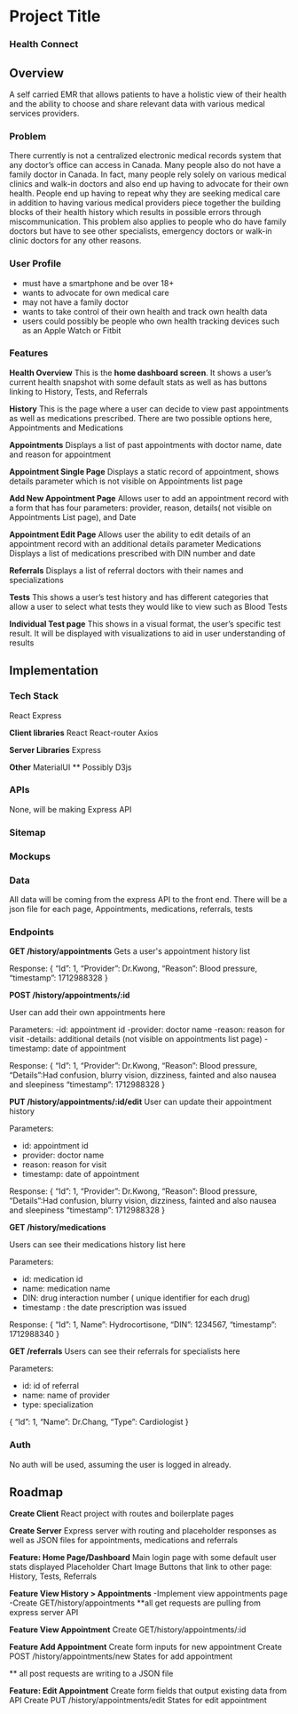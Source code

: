# Project Title

### Health Connect

## Overview

A self carried EMR that allows patients to have a holistic view of their health and the ability to choose and share relevant data with various medical services providers.


### Problem

There currently is not a centralized electronic medical records system that any doctor’s office can access in Canada. Many people also do not have a family doctor in Canada. In fact, many people rely solely on various medical clinics and walk-in doctors and also end up having to advocate for their own health. People end up having to repeat why they are seeking medical care in addition to having various medical providers piece together the building blocks of their health history which results in possible errors through miscommunication. This problem also applies to people who do have family doctors but have to see other specialists, emergency doctors or walk-in clinic doctors for any other reasons. 

### User Profile

- must have a smartphone and be over 18+
- wants to advocate for own medical care
- may not have a family doctor
- wants to take control of their own health and track own health data
- users could possibly be people who own health tracking devices such as an Apple Watch or Fitbit


### Features

**Health Overview**
This is the **home dashboard screen**. It shows a user’s current health snapshot with some default stats as well as has buttons linking to History, Tests, and Referrals


**History**
This is the page where a user can decide to view past appointments as well as medications prescribed. There are two possible options here, Appointments and Medications

**Appointments**
	Displays a list of past appointments with doctor name, date and reason for appointment

**Appointment Single Page**
Displays a static record of appointment, shows details parameter which is not visible on Appointments list page

**Add New Appointment Page**
Allows user to add an appointment record with a form that has four parameters: provider, reason, details( not visible on Appointments List page), and Date

**Appointment Edit Page**
Allows user the ability to edit details of an appointment record with an additional details parameter
Medications
Displays a list of medications prescribed with DIN number and date

**Referrals**
Displays a list of referral doctors with their names and specializations

**Tests**
This shows a user’s test history and has different categories that allow a user to select what tests they would like to view such as Blood Tests

**Individual Test page**
This shows in a visual format, the user’s specific test result. It will be displayed with visualizations to aid in user understanding of results


## Implementation

### Tech Stack

React
Express

**Client libraries**
React
React-router
Axios

**Server Libraries**
Express

**Other**
MaterialUI
** Possibly D3js


### APIs

None, will be making Express API 

### Sitemap



### Mockups



### Data

All data will be coming from the express API to the front end. 
There will be a json file for each page, 
Appointments, medications, referrals, tests


### Endpoints

**GET /history/appointments**
Gets a user's appointment history list


Response:
{
“Id”: 1,
“Provider”: Dr.Kwong,
“Reason”: Blood pressure,
“timestamp”: 1712988328
}



**POST /history/appointments/:id**

User can add their own appointments here

Parameters:
-id: appointment id
-provider: doctor name
-reason: reason for visit
-details: additional details (not visible on appointments list page)
-timestamp: date of appointment

Response:
{
“Id”: 1,
“Provider”: Dr.Kwong,
“Reason”: Blood pressure,
“Details”:Had confusion, blurry vision, dizziness, fainted and also nausea and sleepiness
“timestamp”: 1712988328
}


**PUT /history/appointments/:id/edit**
User can update their appointment history

Parameters:
- id: appointment id
- provider: doctor name
- reason: reason for visit
- timestamp: date of appointment

Response:
{
“Id”: 1,
“Provider”: Dr.Kwong,
“Reason”: Blood pressure,
“Details”:Had confusion, blurry vision, dizziness, fainted and also nausea and sleepiness
“timestamp”: 1712988328
}

**GET /history/medications**

Users can see their medications history list here

Parameters:
- id: medication id
- name: medication name
- DIN: drug interaction number ( unique identifier for each drug)
- timestamp : the date prescription was issued

Response:
{
“Id”: 1,
Name”: Hydrocortisone,
“DIN”: 1234567,
“timestamp”: 1712988340
}


**GET /referrals**
Users can see their referrals for specialists here

Parameters:
- id: id of referral
- name: name of provider
- type: specialization

{
“Id”: 1,
“Name”: Dr.Chang,
“Type”: Cardiologist
}

### Auth

No auth will be used, assuming the user is logged in already.

## Roadmap
**Create Client**
React project with routes and boilerplate pages

**Create Server**
Express server with routing and placeholder responses as well as JSON files for appointments, medications and referrals


**Feature: Home Page/Dashboard**
Main login page with some default user stats displayed
Placeholder Chart Image
Buttons that link to other page: History, Tests, Referrals



**Feature View History > Appointments**
-Implement view appointments page
-Create GET/history/appointments
**all get requests are pulling from express server API

**Feature View Appointment**
Create GET/history/appointments/:id

**Feature Add Appointment**
Create form inputs for new appointment
Create POST /history/appointments/new
States for add appointment

** all post requests are writing to a JSON file

**Feature: Edit Appointment**
Create form fields that output existing data from API
Create PUT /history/appointments/edit
States for edit appointment












